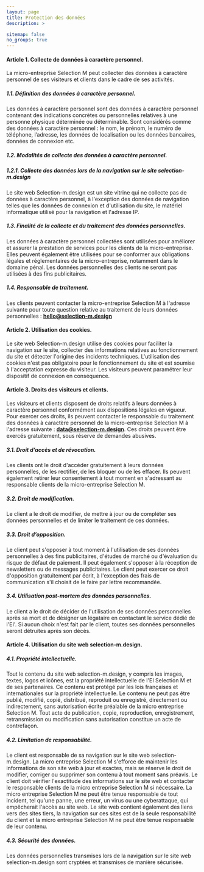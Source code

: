 ```yaml
---
layout: page
title: Protection des données
description: >

sitemap: false
no_groups: true
---
```


#### Article 1. Collecte de données à caractère personnel.
La micro-entreprise Selection M peut collecter des données à caractère personnel de ses visiteurs et clients dans le cadre de ses activités.

##### 1.1. Définition des données à caractère personnel.
Les données à caractère personnel sont des données à caractère personnel contenant des indications concrètes ou personnelles relatives à une personne physique déterminée ou déterminable. Sont considérés comme des données à caractère personnel : le nom, le prénom, le numéro de téléphone, l’adresse, les données de localisation ou les données bancaires, données de connexion etc.

##### 1.2. Modalités de collecte des données à caractère personnel.
##### 1.2.1. Collecte des données lors de la navigation sur le site selection-m.design
Le site web Selection-m.design est un site vitrine qui ne collecte pas de données à caractère personnel, à l'exception des données de navigation telles que les données de connexion et d'utilisation du site, le matériel informatique utilisé pour la navigation et l'adresse IP.

##### 1.3. Finalité de la collecte et du traitement des données personnelles.
Les données à caractère personnel collectées sont utilisées pour améliorer et assurer la prestation de services pour les clients de la micro-entreprise. Elles peuvent également être utilisées pour se conformer aux obligations légales et réglementaires de la micro-entreprise, notamment dans le domaine pénal. Les données personnelles des clients ne seront pas utilisées à des fins publicitaires.

##### 1.4. Responsable de traitement.
Les clients peuvent contacter la micro-entreprise Selection M à l'adresse suivante pour toute question relative au traitement de leurs données personnelles : **[hello@selection-m.design](hello@selection-m.design)**

#### Article 2. Utilisation des cookies.
Le site web Selection-m.design utilise des cookies pour faciliter la navigation sur le site, collecter des informations relatives au fonctionnement du site et détecter l'origine des incidents techniques. L'utilisation des cookies n'est pas obligatoire pour le fonctionnement du site et est soumise à l'acceptation expresse du visiteur. Les visiteurs peuvent paramétrer leur dispositif de connexion en conséquence.

#### Article 3. Droits des visiteurs et clients.
Les visiteurs et clients disposent de droits relatifs à leurs données à caractère personnel conformément aux dispositions légales en vigueur. Pour exercer ces droits, ils peuvent contacter le responsable du traitement des données à caractère personnel de la micro-entreprise Selection M à l'adresse suivante : **[data@selection-m.design](data@selection-m.design)**. Ces droits peuvent être exercés gratuitement, sous réserve de demandes abusives.

##### 3.1. Droit d’accès et de révocation.
Les clients ont le droit d'accéder gratuitement à leurs données personnelles, de les rectifier, de les bloquer ou de les effacer. Ils peuvent également retirer leur consentement à tout moment en s'adressant au responsable clients de la micro-entreprise Selection M.

##### 3.2. Droit de modification.
Le client a le droit de modifier, de mettre à jour ou de compléter ses données personnelles et de limiter le traitement de ces données.

##### 3.3. Droit d’opposition.
Le client peut s'opposer à tout moment à l'utilisation de ses données personnelles à des fins publicitaires, d'études de marché ou d'évaluation du risque de défaut de paiement. Il peut également s'opposer à la réception de newsletters ou de messages publicitaires. Le client peut exercer ce droit d'opposition gratuitement par écrit, à l'exception des frais de communication s'il choisit de le faire par lettre recommandée.

##### 3.4. Utilisation post-mortem des données personnelles.
Le client a le droit de décider de l'utilisation de ses données personnelles après sa mort et de désigner un légataire en contactant le service dédié de l'EI'. Si aucun choix n'est fait par le client, toutes ses données personnelles seront détruites après son décès.

#### Article 4. Utilisation du site web selection-m.design.

##### 4.1. Propriété intellectuelle.
Tout le contenu du site web selection-m.design, y compris les images, textes, logos et icônes, est la propriété intellectuelle de l'EI Selection M et de ses partenaires. Ce contenu est protégé par les lois françaises et internationales sur la propriété intellectuelle. Le contenu ne peut pas être publié, modifié, copié, distribué, reproduit ou enregistré, directement ou indirectement, sans autorisation écrite préalable de la micro entreprise Selection M. Tout acte de publication, copie, reproduction, enregistrement, retransmission ou modification sans autorisation constitue un acte de contrefaçon.

##### 4.2. Limitation de responsabilité.
Le client est responsable de sa navigation sur le site web selection-m.design. La micro entreprise Selection M s'efforce de maintenir les informations de son site web à jour et exactes, mais se réserve le droit de modifier, corriger ou supprimer son contenu à tout moment sans préavis. Le client doit vérifier l'exactitude des informations sur le site web et contacter le responsable clients de la micro entreprise Selection M si nécessaire. La micro entreprise Selection M ne peut être tenue responsable de tout incident, tel qu'une panne, une erreur, un virus ou une cyberattaque, qui empêcherait l'accès au site web. Le site web contient également des liens vers des sites tiers, la navigation sur ces sites est de la seule responsabilité du client et la micro entreprise Selection M ne peut être tenue responsable de leur contenu.

##### 4.3. Sécurité des données.
Les données personnelles transmises lors de la navigation sur le site web selection-m.design sont cryptées et transmises de manière sécurisée.